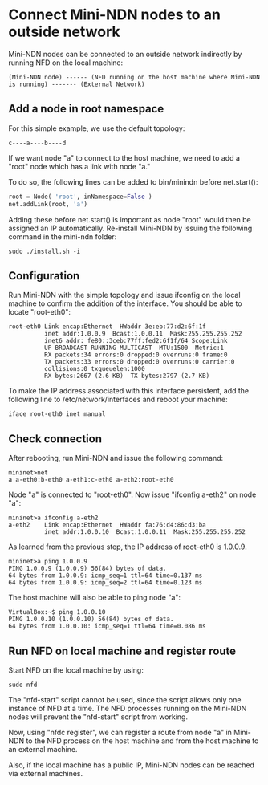 Connect Mini-NDN nodes to an outside network
============================================

Mini-NDN nodes can be connected to an outside network indirectly by running NFD on the local machine:

    (Mini-NDN node) ------ (NFD running on the host machine where Mini-NDN is running) ------- (External Network)

## Add a node in root namespace

For this simple example, we use the default topology:

    c----a----b----d

If we want node "a" to connect to the host machine, we need to add a "root" node which has a link with
node "a."

To do so, the following lines can be added to bin/minindn before net.start():

```python
root = Node( 'root', inNamespace=False )
net.addLink(root, 'a')
```

Adding these before net.start() is important as node "root" would then be assigned an IP automatically.
Re-install Mini-NDN by issuing the following command in the mini-ndn folder:

    sudo ./install.sh -i

## Configuration

Run Mini-NDN with the simple topology and issue ifconfig on the local machine to confirm the addition of
the interface. You should be able to locate "root-eth0":

    root-eth0 Link encap:Ethernet  HWaddr 3e:eb:77:d2:6f:1f
              inet addr:1.0.0.9  Bcast:1.0.0.11  Mask:255.255.255.252
              inet6 addr: fe80::3ceb:77ff:fed2:6f1f/64 Scope:Link
              UP BROADCAST RUNNING MULTICAST  MTU:1500  Metric:1
              RX packets:34 errors:0 dropped:0 overruns:0 frame:0
              TX packets:33 errors:0 dropped:0 overruns:0 carrier:0
              collisions:0 txqueuelen:1000
              RX bytes:2667 (2.6 KB)  TX bytes:2797 (2.7 KB)

To make the IP address associated with this interface persistent, add the following line to
/etc/network/interfaces and reboot your machine:

    iface root-eth0 inet manual

## Check connection

After rebooting, run Mini-NDN and issue the following command:

    mininet>net
    a a-eth0:b-eth0 a-eth1:c-eth0 a-eth2:root-eth0

Node "a" is connected to "root-eth0". Now issue "ifconfig a-eth2" on node "a":

    mininet>a ifconfig a-eth2
    a-eth2    Link encap:Ethernet  HWaddr fa:76:d4:86:d3:ba
              inet addr:1.0.0.10  Bcast:1.0.0.11  Mask:255.255.255.252

As learned from the previous step, the IP address of root-eth0 is 1.0.0.9.

    mininet>a ping 1.0.0.9
    PING 1.0.0.9 (1.0.0.9) 56(84) bytes of data.
    64 bytes from 1.0.0.9: icmp_seq=1 ttl=64 time=0.137 ms
    64 bytes from 1.0.0.9: icmp_seq=2 ttl=64 time=0.123 ms

The host machine will also be able to ping node "a":

    VirtualBox:~$ ping 1.0.0.10
    PING 1.0.0.10 (1.0.0.10) 56(84) bytes of data.
    64 bytes from 1.0.0.10: icmp_seq=1 ttl=64 time=0.086 ms

## Run NFD on local machine and register route

Start NFD on the local machine by using:

    sudo nfd

The "nfd-start" script cannot be used, since the script allows only one instance of NFD at a time.
The NFD processes running on the Mini-NDN nodes will prevent the "nfd-start" script from working.

Now, using "nfdc register", we can register a route from node "a" in Mini-NDN to the NFD process on the
host machine and from the host machine to an external machine.

Also, if the local machine has a public IP, Mini-NDN nodes can be reached via external machines.
